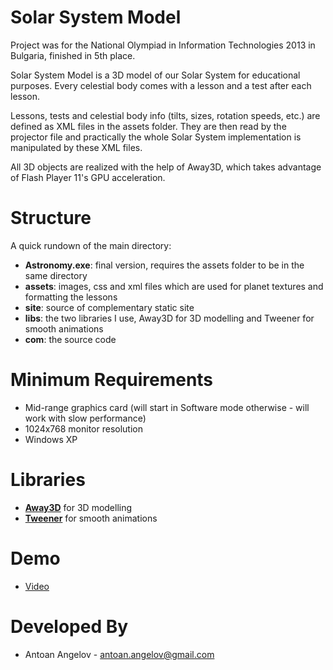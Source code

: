 Solar System Model
=========

Project was for the National Olympiad in Information Technologies 2013 in Bulgaria, finished in 5th place. 

Solar System Model is a 3D model of our Solar System for educational purposes. Every celestial body comes with a lesson and a test after each lesson.

Lessons, tests and celestial body info (tilts, sizes, rotation speeds, etc.) are defined as XML files in the assets folder. They are then read by the projector file and practically the whole Solar System implementation is manipulated by these XML files.

All 3D objects are realized with the help of Away3D, which takes advantage of Flash Player 11's GPU acceleration.

# Structure #
A quick rundown of the main directory:

- **Astronomy.exe**: final version, requires the assets folder to be in the same directory
- **assets**: images, css and xml files which are used for planet textures and formatting the lessons
- **site**: source of complementary static site
- **libs**: the two libraries I use, Away3D for 3D modelling and Tweener for smooth animations
- **com**: the source code

# Minimum Requirements #
- Mid-range graphics card (will start in Software mode otherwise - will work with slow performance)
- 1024x768 monitor resolution
- Windows XP

# Libraries #
- **[Away3D](http://away3d.com/)** for 3D modelling 
- **[Tweener](https://code.google.com/p/tweener/)** for smooth animations

# Demo #
- [Video](http://www.youtube.com/watch?feature=player_embedded&v=Av2rO8j9--A)

# Developed By #
- Antoan Angelov - [antoan.angelov@gmail.com](antoan.angelov@gmail.com)


